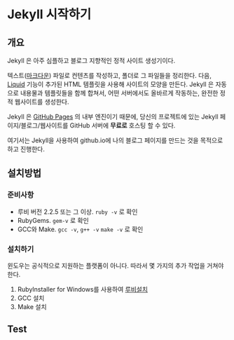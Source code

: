 # Jekyll 시작하기

## 개요

Jekyll 은 아주 심플하고 블로그 지향적인 정적 사이트 생성기이다.

텍스트([마크다운]()) 파일로 컨텐츠를 작성하고, 폴더로 그 파일들을 정리한다. 다음, [Liquid](https://shopify.github.io/liquid/) 기능이 추가된 HTML 템플릿을 사용해 사이트의 모양을 만든다. Jekyll 은 자동으로 내용물과 템플릿들을 함께 합쳐서, 어떤 서버에서도 올바르게 작동하는, 완전한 정적 웹사이트를 생성한다.

Jekyll 은 [GitHub Pages](https://pages.github.com/) 의 내부 엔진이기 때문에, 당신의 프로젝트에 있는 Jekyll 페이지/블로그/웹사이트를 GitHub 서버에 **무료로** 호스팅 할 수 있다.

여기서는 Jekyll을 사용하여 github.io에 나의 블로그 페이지를 만드는 것을 목적으로 하고 진행한다.

## 설치방법

### 준비사항

* 루비 버전 2.2.5 또는 그 이상. `ruby -v` 로 확인
* RubyGems. `gem-v` 로 확인
* GCC와 Make. `gcc -v`, `g++ -v` `make -v` 로 확인

### 설치하기

윈도우는 공식적으로 지원하는 플랫폼이 아니다. 따라서 몇 가지의 추가 작업을 거쳐야한다.

1. RubyInstaller for Windows를 사용하여 [루비설치](https://rubyinstaller.org/downloads/)
2. GCC 설치
3. Make 설치



## Test

